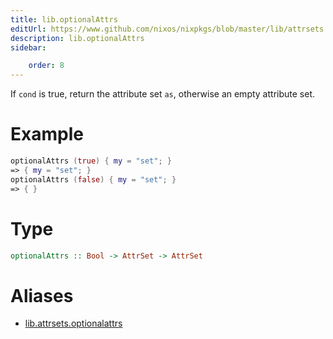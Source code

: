```yaml
---
title: lib.optionalAttrs
editUrl: https://www.github.com/nixos/nixpkgs/blob/master/lib/attrsets.nix#L854C5
description: lib.optionalAttrs
sidebar:

    order: 8
---
```


If `cond` is true, return the attribute set `as`,
otherwise an empty attribute set.

# Example

```nix
optionalAttrs (true) { my = "set"; }
=> { my = "set"; }
optionalAttrs (false) { my = "set"; }
=> { }
```

# Type

```haskell
optionalAttrs :: Bool -> AttrSet -> AttrSet
```


# Aliases

- [lib.attrsets.optionalattrs](/nix-doc-comments/reference/lib/attrsets/lib-attrsets-optionalattrs)


